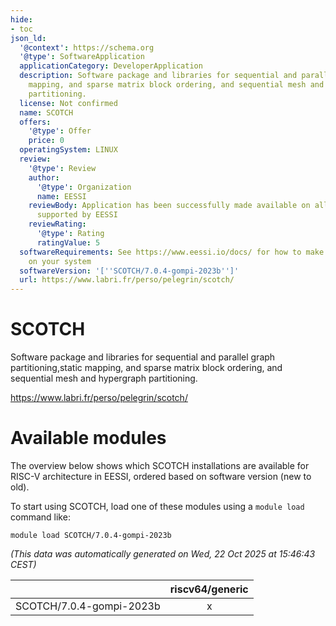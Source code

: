 ```yaml
---
hide:
- toc
json_ld:
  '@context': https://schema.org
  '@type': SoftwareApplication
  applicationCategory: DeveloperApplication
  description: Software package and libraries for sequential and parallel graph partitioning,static
    mapping, and sparse matrix block ordering, and sequential mesh and hypergraph
    partitioning.
  license: Not confirmed
  name: SCOTCH
  offers:
    '@type': Offer
    price: 0
  operatingSystem: LINUX
  review:
    '@type': Review
    author:
      '@type': Organization
      name: EESSI
    reviewBody: Application has been successfully made available on all architectures
      supported by EESSI
    reviewRating:
      '@type': Rating
      ratingValue: 5
  softwareRequirements: See https://www.eessi.io/docs/ for how to make EESSI available
    on your system
  softwareVersion: '[''SCOTCH/7.0.4-gompi-2023b'']'
  url: https://www.labri.fr/perso/pelegrin/scotch/
---
```


SCOTCH
======


Software package and libraries for sequential and parallel graph partitioning,static mapping, and sparse matrix block ordering, and sequential mesh and hypergraph partitioning.

https://www.labri.fr/perso/pelegrin/scotch/
# Available modules


The overview below shows which SCOTCH installations are available for RISC-V architecture in EESSI, ordered based on software version (new to old).

To start using SCOTCH, load one of these modules using a `module load` command like:

```shell
module load SCOTCH/7.0.4-gompi-2023b
```

*(This data was automatically generated on Wed, 22 Oct 2025 at 15:46:43 CEST)*

| |riscv64/generic|
| :---: | :---: |
|SCOTCH/7.0.4-gompi-2023b|x|
